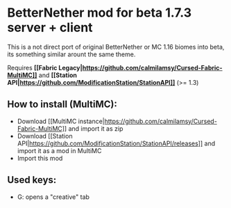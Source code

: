 # BetterNether mod for beta 1.7.3 server + client

This is a not direct port of original BetterNether or MC 1.16 biomes into beta, its something similar arount the same theme.


Requires **[[Fabric Legacy|https://github.com/calmilamsy/Cursed-Fabric-MultiMC]]** and **[[Station API|https://github.com/ModificationStation/StationAPI]]** (>= 1.3)

## How to install (MultiMC):
- Download [[MultiMC instance|https://github.com/calmilamsy/Cursed-Fabric-MultiMC]] and import it as zip
- Download [[Station API|https://github.com/ModificationStation/StationAPI/releases]] and import it as a mod in MultiMC
- Import this mod

## Used keys:
- G: opens a "creative" tab